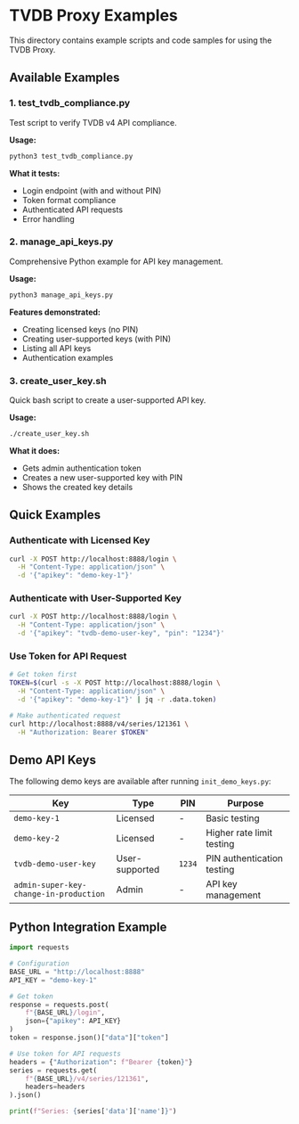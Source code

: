 # TVDB Proxy Examples

This directory contains example scripts and code samples for using the TVDB Proxy.

## Available Examples

### 1. test_tvdb_compliance.py
Test script to verify TVDB v4 API compliance.

**Usage:**
```bash
python3 test_tvdb_compliance.py
```

**What it tests:**
- Login endpoint (with and without PIN)
- Token format compliance
- Authenticated API requests
- Error handling

### 2. manage_api_keys.py
Comprehensive Python example for API key management.

**Usage:**
```bash
python3 manage_api_keys.py
```

**Features demonstrated:**
- Creating licensed keys (no PIN)
- Creating user-supported keys (with PIN)
- Listing all API keys
- Authentication examples

### 3. create_user_key.sh
Quick bash script to create a user-supported API key.

**Usage:**
```bash
./create_user_key.sh
```

**What it does:**
- Gets admin authentication token
- Creates a new user-supported key with PIN
- Shows the created key details

## Quick Examples

### Authenticate with Licensed Key
```bash
curl -X POST http://localhost:8888/login \
  -H "Content-Type: application/json" \
  -d '{"apikey": "demo-key-1"}'
```

### Authenticate with User-Supported Key
```bash
curl -X POST http://localhost:8888/login \
  -H "Content-Type: application/json" \
  -d '{"apikey": "tvdb-demo-user-key", "pin": "1234"}'
```

### Use Token for API Request
```bash
# Get token first
TOKEN=$(curl -s -X POST http://localhost:8888/login \
  -H "Content-Type: application/json" \
  -d '{"apikey": "demo-key-1"}' | jq -r .data.token)

# Make authenticated request
curl http://localhost:8888/v4/series/121361 \
  -H "Authorization: Bearer $TOKEN"
```

## Demo API Keys

The following demo keys are available after running `init_demo_keys.py`:

| Key | Type | PIN | Purpose |
|-----|------|-----|---------|
| `demo-key-1` | Licensed | - | Basic testing |
| `demo-key-2` | Licensed | - | Higher rate limit testing |
| `tvdb-demo-user-key` | User-supported | `1234` | PIN authentication testing |
| `admin-super-key-change-in-production` | Admin | - | API key management |

## Python Integration Example

```python
import requests

# Configuration
BASE_URL = "http://localhost:8888"
API_KEY = "demo-key-1"

# Get token
response = requests.post(
    f"{BASE_URL}/login",
    json={"apikey": API_KEY}
)
token = response.json()["data"]["token"]

# Use token for API requests
headers = {"Authorization": f"Bearer {token}"}
series = requests.get(
    f"{BASE_URL}/v4/series/121361",
    headers=headers
).json()

print(f"Series: {series['data']['name']}")
```